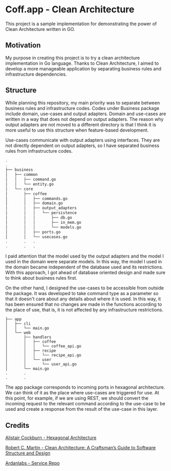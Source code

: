 # Coff.app - Clean Architecture

This project is a sample implementation for demonstrating the power of Clean Architecture written in GO.

## Motivation

My purpose in creating this project is to try a clean architecture implementation in Go language. Thanks to Clean
Architecture, I aimed to develop a more manageable application by separating business rules and infrastructure
dependencies.

## Structure

While planning this repository, my main priority was to separate between business rules and infrastructure codes.
Codes under Business package include domain, use-cases and output adapters.
Domain and use-cases are
written in a way that does not depend on output adapters.
The reason why output adapters are not moved to a different directory is that I
think it is more useful to use this structure when feature-based development.

Use-cases communicate with output adapters using interfaces. They are not directly dependent on output adapters, so I
have separated business rules from infrastructure codes.

```bash
.
.
├── business
│   ├── common
│   │   ├── command.go
│   │   └── entity.go
│   └── core
│       ├── coffee
│       │   ├── commands.go
│       │   ├── domain.go
│       │   ├── output_adapters
│       │   │   └── persistence
│       │   │       ├── db.go
│       │   │       ├── in_mem.go
│       │   │       └── models.go
│       │   ├── ports.go
│       │   └── usecases.go
.       .   .
.       .   .
```

I paid attention that the model used by the output adapters and the model I used in the domain were separate models. In
this way, the model I used in the domain became independent of the database used and its restrictions. With this
approach, I got ahead of database oriented design and made sure to think about business rules first.

On the other hand, I designed the use-cases to be accessible from outside the package. It was developed to take command
type as a parameter so that it doesn't care about any details about where it is used. In this way, it has been ensured
that no changes are made in the functions according to the place of use, that is, it is not affected by any
infrastructure restrictions.

```
├── app
│   ├── cli
│   │   └── main.go
│   └── web
│       ├── handlers
│       │   ├── coffee
│       │   │   └── coffee_api.go
│       │   ├── recipe
│       │   │   └── recipe_api.go
│       │   └── user
│       │       └── user_api.go
│       └── main.go
.       .
.       .
```

The app package corresponds to incoming ports in hexagonal architecture. We can think of it as the place where use-cases are
triggered for use. At this point, for example, if we are using REST, we should convert the incoming request to the
relevant command according to the use-case to be used and create a response from the result of the use-case
in this layer.

## Credits

[Alistair Cockburn - Hexagonal Architecture](http://alistair.cockburn.us/Hexagonal+architecture)

[Robert C. Martin - Clean Architecture: A Craftsman’s Guide to Software Structure and Design](https://www.oreilly.com/library/view/clean-architecture-a/9780134494272/)

[Ardanlabs - Service Repo](https://github.com/ardanlabs/service)
